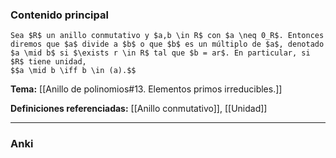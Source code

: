 ### Contenido principal

```ad-Formal
Sea $R$ un anillo conmutativo y $a,b \in R$ con $a \neq 0_R$. Entonces diremos que $a$ divide a $b$ o que $b$ es un múltiplo de $a$, denotado $a \mid b$ si $\exists r \in R$ tal que $b = ar$. En particular, si $R$ tiene unidad,
$$a \mid b \iff b \in (a).$$
```

**Tema:** [[Anillo de polinomios#13. Elementos primos irreducibles.]]

**Definiciones referenciadas:** [[Anillo conmutativo]], [[Unidad]]

---
### Anki
